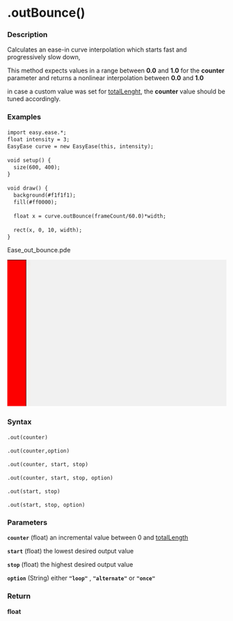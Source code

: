 # .outBounce()


### Description 
Calculates an ease-in curve interpolation which starts fast and progressively slow down,


This method expects values in a range between **0.0** and **1.0**  for the **counter** parameter and returns a nonlinear interpolation between **0.0** and **1.0**
 
in case a custom value was set for [totalLenght](./totalLength.md), the **counter** value should be tuned accordingly.
 
### Examples

```Processing
import easy.ease.*;
float intensity = 3;
EasyEase curve = new EasyEase(this, intensity);

void setup() {
  size(600, 400);
}

void draw() {
  background(#f1f1f1);
  fill(#ff0000);

  float x = curve.outBounce(frameCount/60.0)*width;
  
  rect(x, 0, 10, width);
}
```



<div class="exampleWindow">
  <div class="title">
      <div class="dot red"></div>
      <div class="dot amber"></div>
      <div class="dot green"></div>
      <p >Ease_out_bounce.pde</p>
  </div>

![.out()](../images/Ease_outBounce.gif)

</div>


### Syntax

```.out(counter) ```

```.out(counter,option)```

```.out(counter, start, stop)```

```.out(counter, start, stop, option)```

```.out(start, stop)```

```.out(start, stop, option)```


### Parameters

**```counter```** (float)  an incremental value between 0 and [totalLength](./totalLength.md)

**```start```** (float) the lowest desired output value

**```stop```** (float) the highest desired output value

**```option```** (String)  either **```"loop"```** , **```"alternate"```** or **```"once"```**



### Return

**float**

